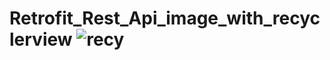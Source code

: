 # Retrofit_Rest_Api_image_with_recyclerview ![recy](https://github.com/MDSalmanChohan/Retrofit_Rest_Api_image_with_recyclerview/assets/10827390/92b42cc0-051f-448b-a2f8-17369bfa4fa1)

